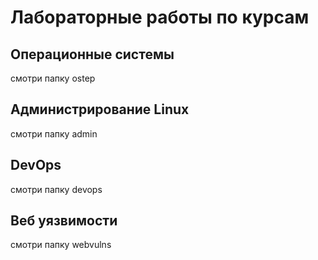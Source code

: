 # Лабораторные работы по курсам

## Операционные системы

смотри папку ostep

## Администрирование Linux

смотри папку admin

## DevOps

смотри папку devops

## Веб уязвимости

смотри папку webvulns
